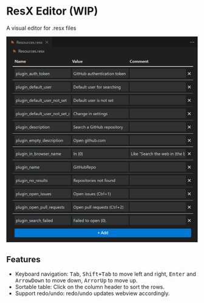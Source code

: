 # ResX Editor (WIP)

A visual editor for .resx files  

![screenshot](https://github.com/8LWXpg/vscode-resx/blob/master/assets/screenshot.png)

## Features

- Keyboard navigation: <kbd>Tab</kbd>, <kbd>Shift+Tab</kbd> to move left and right, <kbd>Enter</kbd> and <kbd>ArrowDown</kbd> to move down, <kbd>ArrorUp</kbd> to move up.
- Sortable table: Click on the column header to sort the rows.
- Support redo/undo: redo/undo updates webview accordingly.
